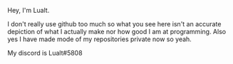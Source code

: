 Hey, I'm Lualt.

I don't really use github too much so what you see here isn't an accurate depiction of what I actually make nor how good I am at programming.
Also yes I have made mode of my repositories private now so yeah.

My discord is Lualt#5808
